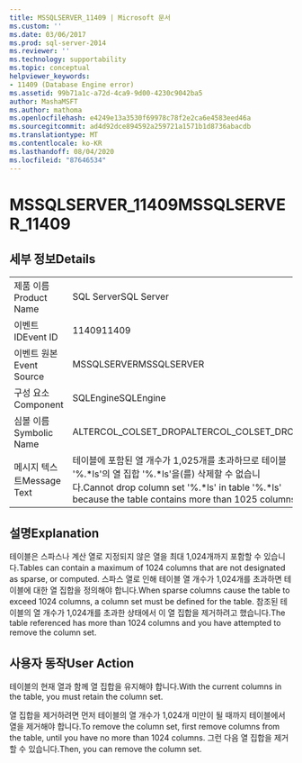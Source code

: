 ```yaml
---
title: MSSQLSERVER_11409 | Microsoft 문서
ms.custom: ''
ms.date: 03/06/2017
ms.prod: sql-server-2014
ms.reviewer: ''
ms.technology: supportability
ms.topic: conceptual
helpviewer_keywords:
- 11409 (Database Engine error)
ms.assetid: 99b71a1c-a72d-4ca9-9d00-4230c9042ba5
author: MashaMSFT
ms.author: mathoma
ms.openlocfilehash: e4249e13a3530f69978c78f2e2ca6e4583eed46a
ms.sourcegitcommit: ad4d92dce894592a259721a1571b1d8736abacdb
ms.translationtype: MT
ms.contentlocale: ko-KR
ms.lasthandoff: 08/04/2020
ms.locfileid: "87646534"
---
```

# <a name="mssqlserver_11409"></a><span data-ttu-id="5e0bb-102">MSSQLSERVER_11409</span><span class="sxs-lookup"><span data-stu-id="5e0bb-102">MSSQLSERVER_11409</span></span>
    
## <a name="details"></a><span data-ttu-id="5e0bb-103">세부 정보</span><span class="sxs-lookup"><span data-stu-id="5e0bb-103">Details</span></span>  
  
|||  
|-|-|  
|<span data-ttu-id="5e0bb-104">제품 이름</span><span class="sxs-lookup"><span data-stu-id="5e0bb-104">Product Name</span></span>|<span data-ttu-id="5e0bb-105">SQL Server</span><span class="sxs-lookup"><span data-stu-id="5e0bb-105">SQL Server</span></span>|  
|<span data-ttu-id="5e0bb-106">이벤트 ID</span><span class="sxs-lookup"><span data-stu-id="5e0bb-106">Event ID</span></span>|<span data-ttu-id="5e0bb-107">11409</span><span class="sxs-lookup"><span data-stu-id="5e0bb-107">11409</span></span>|  
|<span data-ttu-id="5e0bb-108">이벤트 원본</span><span class="sxs-lookup"><span data-stu-id="5e0bb-108">Event Source</span></span>|<span data-ttu-id="5e0bb-109">MSSQLSERVER</span><span class="sxs-lookup"><span data-stu-id="5e0bb-109">MSSQLSERVER</span></span>|  
|<span data-ttu-id="5e0bb-110">구성 요소</span><span class="sxs-lookup"><span data-stu-id="5e0bb-110">Component</span></span>|<span data-ttu-id="5e0bb-111">SQLEngine</span><span class="sxs-lookup"><span data-stu-id="5e0bb-111">SQLEngine</span></span>|  
|<span data-ttu-id="5e0bb-112">심볼 이름</span><span class="sxs-lookup"><span data-stu-id="5e0bb-112">Symbolic Name</span></span>|<span data-ttu-id="5e0bb-113">ALTERCOL_COLSET_DROP</span><span class="sxs-lookup"><span data-stu-id="5e0bb-113">ALTERCOL_COLSET_DROP</span></span>|  
|<span data-ttu-id="5e0bb-114">메시지 텍스트</span><span class="sxs-lookup"><span data-stu-id="5e0bb-114">Message Text</span></span>|<span data-ttu-id="5e0bb-115">테이블에 포함된 열 개수가 1,025개를 초과하므로 테이블 '%.\*ls'의 열 집합 '%.\*ls'을(를) 삭제할 수 없습니다.</span><span class="sxs-lookup"><span data-stu-id="5e0bb-115">Cannot drop column set '%.\*ls' in table '%.\*ls' because the table contains more than 1025 columns.</span></span>|  
  
## <a name="explanation"></a><span data-ttu-id="5e0bb-116">설명</span><span class="sxs-lookup"><span data-stu-id="5e0bb-116">Explanation</span></span>  
 <span data-ttu-id="5e0bb-117">테이블은 스파스나 계산 열로 지정되지 않은 열을 최대 1,024개까지 포함할 수 있습니다.</span><span class="sxs-lookup"><span data-stu-id="5e0bb-117">Tables can contain a maximum of 1024 columns that are not designated as sparse, or computed.</span></span> <span data-ttu-id="5e0bb-118">스파스 열로 인해 테이블 열 개수가 1,024개를 초과하면 테이블에 대한 열 집합을 정의해야 합니다.</span><span class="sxs-lookup"><span data-stu-id="5e0bb-118">When sparse columns cause the table to exceed 1024 columns, a column set must be defined for the table.</span></span> <span data-ttu-id="5e0bb-119">참조된 테이블의 열 개수가 1,024개를 초과한 상태에서 이 열 집합을 제거하려고 했습니다.</span><span class="sxs-lookup"><span data-stu-id="5e0bb-119">The table referenced has more than 1024 columns and you have attempted to remove the column set.</span></span>  
  
## <a name="user-action"></a><span data-ttu-id="5e0bb-120">사용자 동작</span><span class="sxs-lookup"><span data-stu-id="5e0bb-120">User Action</span></span>  
 <span data-ttu-id="5e0bb-121">테이블의 현재 열과 함께 열 집합을 유지해야 합니다.</span><span class="sxs-lookup"><span data-stu-id="5e0bb-121">With the current columns in the table, you must retain the column set.</span></span>  
  
 <span data-ttu-id="5e0bb-122">열 집합을 제거하려면 먼저 테이블의 열 개수가 1,024개 미만이 될 때까지 테이블에서 열을 제거해야 합니다.</span><span class="sxs-lookup"><span data-stu-id="5e0bb-122">To remove the column set, first remove columns from the table, until you have no more than 1024 columns.</span></span> <span data-ttu-id="5e0bb-123">그런 다음 열 집합을 제거할 수 있습니다.</span><span class="sxs-lookup"><span data-stu-id="5e0bb-123">Then, you can remove the column set.</span></span>  
  
  
